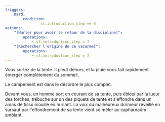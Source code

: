 ```yaml
---
triggers:
    hard:
        condition:
                sl.introduction_step == 6
actions:
    "[Hurler pour avoir le retour de la discipline]":
        operations:
            - sl.introduction_step = 7
    "[Rechercher l'origine de ce vacarme]":
        operations:
            - sl.introduction_step = 7
---
```


Vous sortez de la tente. Il pleut dehors, et la pluie vous fait rapidement émerger complètement du sommeil.

Le campement est dans le désordre le plus complet.

Devant vous, un homme sort en courant de sa tente, puis ébloui par la lueur des torches, trébuche sur un des piquets de tente et s'effondre dans un amas de tissu mouillé en hurlant. La voix du malheureux dormeur réveillé en sursaut par l'effondrement de sa tente vient se mêler au capharnaüm ambiant.
